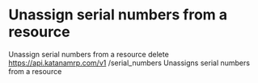 # Unassign serial numbers from a resource

Unassign serial numbers from a resource delete https://api.katanamrp.com/v1
/serial_numbers Unassigns serial numbers from a resource
